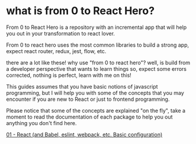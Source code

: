 # what is from 0 to React Hero?

From 0 to React Hero is a repository with an incremental app that will help you out in your transformation to react lover.

From 0 to react hero uses the most common libraries to build a strong app, expect react router, redux, jest, flow, etc.

there are a lot like these! why use "from 0 to react hero"? well, is build from a developer perspective that wants to learn things so, expect some errors corrected, nothing is perfect, learn with me on this!

This guides assumes that you have basic notions of javascript programming, but I will help you with some of the concepts that you may encounter if you are new to React or just to frontend programming.

Please notice that some of the concepts are explained "on the fly", take a moment to read the documentation of each package to help you out anything you don't find here.

[01 - React (and Babel, eslint, webpack, etc. Basic configuration)](https://github.com/Rassell/from-0-to-React-Hero/tree/master/1.React/README#readme)
